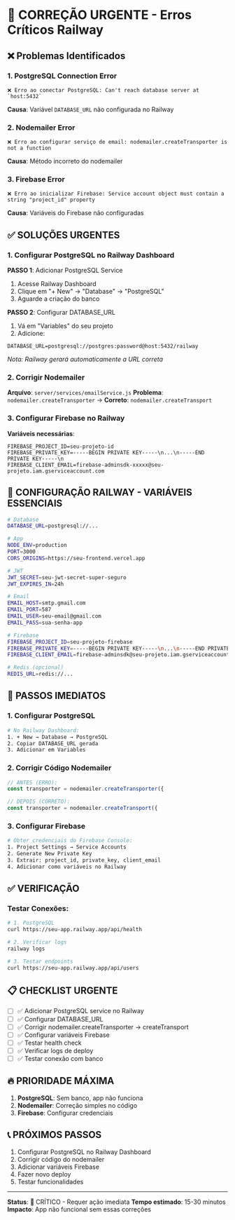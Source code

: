 # 🚨 CORREÇÃO URGENTE - Erros Críticos Railway

## ❌ Problemas Identificados

### 1. PostgreSQL Connection Error
```
❌ Erro ao conectar PostgreSQL: Can't reach database server at `host:5432`
```
**Causa**: Variável `DATABASE_URL` não configurada no Railway

### 2. Nodemailer Error
```
❌ Erro ao configurar serviço de email: nodemailer.createTransporter is not a function
```
**Causa**: Método incorreto do nodemailer

### 3. Firebase Error
```
❌ Erro ao inicializar Firebase: Service account object must contain a string "project_id" property
```
**Causa**: Variáveis do Firebase não configuradas

## ✅ SOLUÇÕES URGENTES

### 1. Configurar PostgreSQL no Railway Dashboard

**PASSO 1**: Adicionar PostgreSQL Service
1. Acesse Railway Dashboard
2. Clique em "+ New" → "Database" → "PostgreSQL"
3. Aguarde a criação do banco

**PASSO 2**: Configurar DATABASE_URL
1. Vá em "Variables" do seu projeto
2. Adicione:
```
DATABASE_URL=postgresql://postgres:password@host:5432/railway
```
*Nota: Railway gerará automaticamente a URL correta*

### 2. Corrigir Nodemailer

**Arquivo**: `server/services/emailService.js`
**Problema**: `nodemailer.createTransporter` → **Correto**: `nodemailer.createTransport`

### 3. Configurar Firebase no Railway

**Variáveis necessárias**:
```
FIREBASE_PROJECT_ID=seu-projeto-id
FIREBASE_PRIVATE_KEY=-----BEGIN PRIVATE KEY-----\n...\n-----END PRIVATE KEY-----\n
FIREBASE_CLIENT_EMAIL=firebase-adminsdk-xxxxx@seu-projeto.iam.gserviceaccount.com
```

## 🔧 CONFIGURAÇÃO RAILWAY - VARIÁVEIS ESSENCIAIS

```bash
# Database
DATABASE_URL=postgresql://...

# App
NODE_ENV=production
PORT=3000
CORS_ORIGINS=https://seu-frontend.vercel.app

# JWT
JWT_SECRET=seu-jwt-secret-super-seguro
JWT_EXPIRES_IN=24h

# Email
EMAIL_HOST=smtp.gmail.com
EMAIL_PORT=587
EMAIL_USER=seu-email@gmail.com
EMAIL_PASS=sua-senha-app

# Firebase
FIREBASE_PROJECT_ID=seu-projeto-firebase
FIREBASE_PRIVATE_KEY=-----BEGIN PRIVATE KEY-----\n...\n-----END PRIVATE KEY-----\n
FIREBASE_CLIENT_EMAIL=firebase-adminsdk@seu-projeto.iam.gserviceaccount.com

# Redis (opcional)
REDIS_URL=redis://...
```

## 🚀 PASSOS IMEDIATOS

### 1. Configurar PostgreSQL
```bash
# No Railway Dashboard:
1. + New → Database → PostgreSQL
2. Copiar DATABASE_URL gerada
3. Adicionar em Variables
```

### 2. Corrigir Código Nodemailer
```javascript
// ANTES (ERRO):
const transporter = nodemailer.createTransporter({

// DEPOIS (CORRETO):
const transporter = nodemailer.createTransport({
```

### 3. Configurar Firebase
```bash
# Obter credenciais do Firebase Console:
1. Project Settings → Service Accounts
2. Generate New Private Key
3. Extrair: project_id, private_key, client_email
4. Adicionar como variáveis no Railway
```

## ✅ VERIFICAÇÃO

### Testar Conexões:
```bash
# 1. PostgreSQL
curl https://seu-app.railway.app/api/health

# 2. Verificar logs
railway logs

# 3. Testar endpoints
curl https://seu-app.railway.app/api/users
```

## 📋 CHECKLIST URGENTE

- [ ] ✅ Adicionar PostgreSQL service no Railway
- [ ] ✅ Configurar DATABASE_URL
- [ ] ✅ Corrigir nodemailer.createTransporter → createTransport
- [ ] ✅ Configurar variáveis Firebase
- [ ] ✅ Testar health check
- [ ] ✅ Verificar logs de deploy
- [ ] ✅ Testar conexão com banco

## 🔥 PRIORIDADE MÁXIMA

1. **PostgreSQL**: Sem banco, app não funciona
2. **Nodemailer**: Correção simples no código
3. **Firebase**: Configurar credenciais

## 📞 PRÓXIMOS PASSOS

1. Configurar PostgreSQL no Railway Dashboard
2. Corrigir código do nodemailer
3. Adicionar variáveis Firebase
4. Fazer novo deploy
5. Testar funcionalidades

---

**Status**: 🚨 CRÍTICO - Requer ação imediata
**Tempo estimado**: 15-30 minutos
**Impacto**: App não funcional sem essas correções